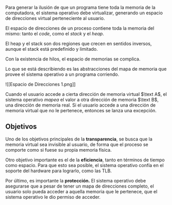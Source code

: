 Para generar la ilusión de que un programa tiene toda la memoria de la computadora, el sistema operativo debe virtualizar, generando un espacio de direcciones virtual perteneciente al usuario.

El espacio de direcciones de un proceso contiene toda la memoria del mismo: tanto el *code*, como el *stack* y el *heap*.

El heap y el stack son dos regiones que crecen en sentidos inversos, aunque el stack está predefinido y limitado.

Con la existencia de hilos, el espacio de memorias se complica.

Lo que se está describiendo es las abstracciones del mapa de memoria que provee el sistema operativo a un programa corriendo.

![[Espacio de Direcciones 1.png]]

Cuando el usuario accede a cierta dirección de memoria virtual $\text A$, el sistema operativo *mapea* el valor a otra dirección de memoria $\text B$, una dirección de memoria real. Si el usuario accede a una dirección de memoria virtual que no le pertenece, entonces se lanza una excepción.

## Objetivos

Uno de los objetivos principales de la **transparencia**, se busca que la memoria virtual sea invisible al usuario, de forma que el proceso se comporte como si fuese su propia memoria física.

Otro objetivo importante es el de la **eficiencia**, tanto en términos de tiempo como espacio. Para que esto sea posible, el sistema operativo confía en el soporte del hardware para lograrlo, como las TLB.

Por último, es importante la **protección.** El sistema operativo debe asegurarse que a pesar de tener un mapa de direcciones completo, el usuario solo pueda acceder a aquella memoria que le pertenece, que el sistema operativo le dio permiso de acceder.
